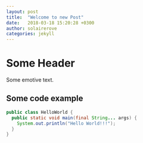 ```yaml
---
layout: post
title:  "Welcome to new Post"
date:   2018-03-18 15:20:28 +0300
author: solairerove
categories: jekyll
---
```

# Some Header

Some emotive text.

## Some code example

```java
public class HelloWorld {
  public static void main(final String... args) {
    System.out.println("Hello World!!!");
  }
}
```
